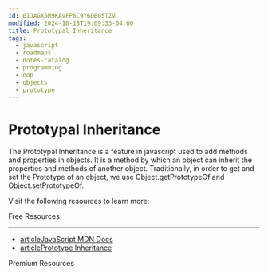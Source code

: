 ```yaml
---
id: 01JAGX5M9KAVFP6C9Y6DB05TZV
modified: 2024-10-18T19:09:33-04:00
title: Prototypal Inheritance
tags:
  - javascript
  - roadmaps
  - notes-catalog
  - programming
  - oop
  - objects
  - prototype
---
```

# Prototypal Inheritance

The Prototypal Inheritance is a feature in javascript used to add methods and properties in objects. It is a method by which an object can inherit the properties and methods of another object. Traditionally, in order to get and set the Prototype of an object, we use Object.getPrototypeOf and Object.setPrototypeOf.

Visit the following resources to learn more:

Free Resources

---

- [articleJavaScript MDN Docs](https://developer.mozilla.org/en-US/docs/Web/JavaScript/Inheritance_and_the_prototype_chain)
- [articlePrototype Inheritance](https://javascript.info/prototype-inheritance)

Premium Resources